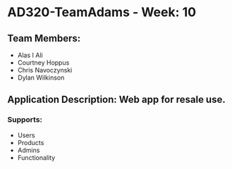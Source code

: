 
# AD320-TeamAdams - Week: 10

## Team Members:
* Alas I Ali
* Courtney Hoppus
* Chris Navoczynski
* Dylan Wilkinson

## Application Description: Web app for resale use.
### Supports:
* Users
* Products
* Admins
* Functionality
